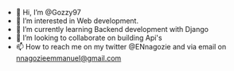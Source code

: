 - 👋 Hi, I’m @Gozzy97
- 👀 I’m interested in Web development.
- 🌱 I’m currently learning Backend development with Django
- 💞️ I’m looking to collaborate on building Api's 
- 📫 How to reach me on my twitter @ENnagozie and via email on nnagozieemmanuel@gmail.com

<!---
Gozzy97/Gozzy97 is a ✨ special ✨ repository because its `README.md` (this file) appears on your GitHub profile.
You can click the Preview link to take a look at your changes.
--->
